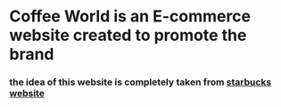 # Coffee World is an E-commerce website created to promote the brand
 
 
### the idea of this website is completely taken from [starbucks website](https://www.starbucks.in/dashboard) 
